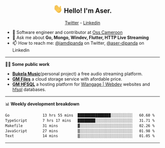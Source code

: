 <h2 align="center"> <img src="https://github.com/gabriel-TheCode/gabriel-TheCode/blob/master/gifs/Hi.gif" width="30px"> Hello! I'm Aser.</h2>
<p align="center">
  <a href="https://twitter.com/iamdipanda">Twitter</a> - 
  <a href="https://www.linkedin.com/in/aser-dipanda/">Linkedin</a>
</p>


- 🔭 Software engineer and contributor at [Oss Cameroon](https://github.com/osscameroon)
- 💬 Ask me about **Go, Mongo, Windev, Flutter, HTTP Live Streaming**
- 📫 How to reach me: [@iamdipanda](https://twitter.com/iamdipanda) on Twitter, [@aser-dipanda](https://www.linkedin.com/in/aser-dipanda/) on Linkedin

-------

👨‍💻 **Some public work**

- **[Bukela Music](https://music.bukela.co)**(personal project) a free audio streaming platform. 
- **[GM Files](https://gamesmania.io)** a cloud storage service with afordable price.
- **[GM HFSQL](https://gamesmania.io)** a hosting platform for [Wlangage | Webdev](https://pcsoft.fr/webdev/index.html) websites and [hfsql](https://pcsoft.fr/accueilpub/hfsql.htm) databases.
-------

📊 **Weekly development breakdown**

<!--START_SECTION:waka-->

```txt
Go               13 hrs 55 mins  ███████████████░░░░░░░░░░   60.60 %
TypeScript       7 hrs 17 mins   ████████░░░░░░░░░░░░░░░░░   31.71 %
Makefile         31 mins         ▓░░░░░░░░░░░░░░░░░░░░░░░░   02.26 %
JavaScript       27 mins         ▒░░░░░░░░░░░░░░░░░░░░░░░░   01.98 %
Text             14 mins         ▒░░░░░░░░░░░░░░░░░░░░░░░░   01.05 %
```

<!--END_SECTION:waka-->

-------

